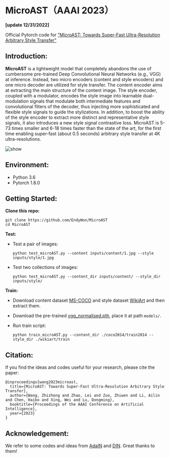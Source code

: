 # MicroAST（AAAI 2023）
**[update 12/31/2022]**

Official Pytorch code for ["MicroAST: Towards Super-Fast Ultra-Resolution Arbitrary Style Transfer"](https://arxiv.org/pdf/2211.15313.pdf)

## Introduction:

**MicroAST** is a lightweight model that completely abandons the use of cumbersome pre-trained Deep Convolutional Neural Networks (e.g., VGG) at inference. Instead, two micro encoders (content and style encoders) and one micro decoder are utilized for style transfer. The content encoder aims at extracting the main structure of the content image. The style encoder, coupled with a modulator, encodes the style image into learnable dual-modulation signals that modulate both intermediate features and convolutional filters of the decoder, thus injecting more sophisticated and flexible style signals to guide the stylizations. In addition, to boost the ability of the style encoder to extract more distinct and representative style signals, it also introduces a new style signal contrastive loss. MicroAST is 5-73 times smaller and 6-18 times faster than the state of the art, for the first time enabling super-fast (about 0.5 seconds) arbitrary style transfer at 4K ultra-resolutions. 

![show](https://github.com/EndyWon/MicroAST/blob/main/figures/teaser.jpg)

## Environment:
- Python 3.6
- Pytorch 1.8.0

## Getting Started:
**Clone this repo:**

`git clone https://github.com/EndyWon/MicroAST`  
`cd MicroAST`

**Test:**

- Test a pair of images:

  `python test_microAST.py --content inputs/content/1.jpg --style inputs/style/1.jpg`
  
- Test two collections of images:

  `python test_microAST.py --content_dir inputs/content/ --style_dir inputs/style/`

**Train:**

- Download content dataset [MS-COCO](https://cocodataset.org/#download) and style dataset [WikiArt](https://www.kaggle.com/c/painter-by-numbers) and then extract them.

- Download the pre-trained [vgg_normalised.pth](https://drive.google.com/file/d/1PUXro9eqHpPs_JwmVe47xY692N3-G9MD/view?usp=sharing), place it at path `models/`.

- Run train script:

  `python train_microAST.py --content_dir ./coco2014/train2014 --style_dir ./wikiart/train`
  
  
 ## Citation:

If you find the ideas and codes useful for your research, please cite the paper:

```
@inproceedings{wang2023microast,
  title={MicroAST: Towards Super-Fast Ultra-Resolution Arbitrary Style Transfer},
  author={Wang, Zhizhong and Zhao, Lei and Zuo, Zhiwen and Li, Ailin and Chen, Haibo and Xing, Wei and Lu, Dongming},
  booktitle={Proceedings of the AAAI Conference on Artificial Intelligence},
  year={2023}
}
```

## Acknowledgement:

We refer to some codes and ideas from [AdaIN](https://github.com/naoto0804/pytorch-AdaIN) and [DIN](https://ojs.aaai.org/index.php/AAAI/article/view/5862). Great thanks to them!
